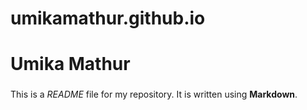 # umikamathur.github.io
# Umika Mathur

### 

This is a *README* file for my repository. It is written using **Markdown**.
